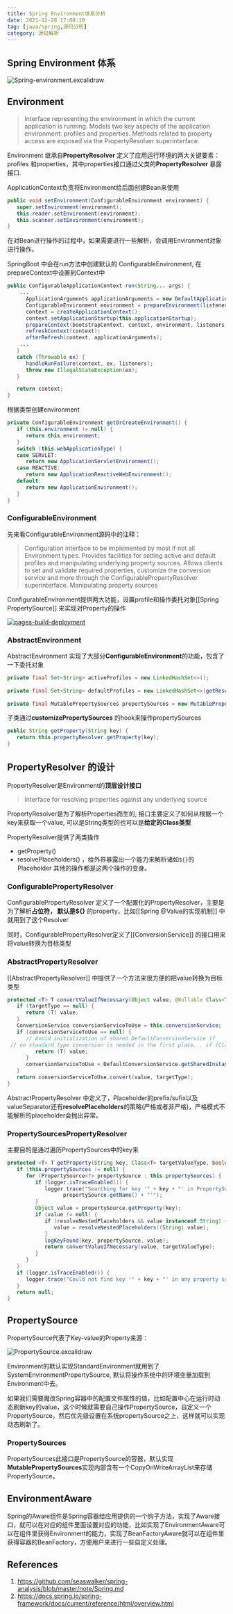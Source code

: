 ```yaml
---
title: Spring Environment体系分析
date: 2021-12-28 17:08:10
tag: [java/spring,源码分析]
category: 源码解析
---
```


## Spring Environment 体系


![Spring-environment.excalidraw](https://cdn.jsdelivr.net/gh/zhaohongxuan/picgo@master/20220506183240.png)



## Environment 

> Interface representing the environment in which the current application is running. Models two key aspects of the application environment: profiles and properties. Methods related to property access are exposed via the PropertyResolver superinterface.

Environment 继承自**PropertyResolver** 定义了应用运行环境的两大关键要素： profiles 和properties，其中properties接口通过父类的**PropertyResolver** 暴露接口.

<!-- more -->

ApplicationContext负责将Environment给后面创建Bean来使用


```java
public void setEnvironment(ConfigurableEnvironment environment) {  
   super.setEnvironment(environment);  
   this.reader.setEnvironment(environment);  
   this.scanner.setEnvironment(environment);  
}
```
在对Bean进行操作的过程中，如果需要进行一些解析，会调用Environment对象进行操作。 

SpringBoot 中会在run方法中创建默认的  ConfigurableEnvironment, 在prepareContext中设置到Context中

```java
public ConfigurableApplicationContext run(String... args) {  
	...
      ApplicationArguments applicationArguments = new DefaultApplicationArguments(args);  
      ConfigurableEnvironment environment = prepareEnvironment(listeners, bootstrapContext, applicationArguments);  
      context = createApplicationContext();  
      context.setApplicationStartup(this.applicationStartup);  
      prepareContext(bootstrapContext, context, environment, listeners, applicationArguments, printedBanner);  
      refreshContext(context);  
      afterRefresh(context, applicationArguments);  
    ...
   }  
   catch (Throwable ex) {  
      handleRunFailure(context, ex, listeners);  
      throw new IllegalStateException(ex);  
   }  

   return context;  
}  

```
根据类型创建environment
```java
private ConfigurableEnvironment getOrCreateEnvironment() {  
   if (this.environment != null) {  
      return this.environment;  
   }  
   switch (this.webApplicationType) {  
   case SERVLET:  
      return new ApplicationServletEnvironment();  
   case REACTIVE:  
      return new ApplicationReactiveWebEnvironment();  
   default:  
      return new ApplicationEnvironment();  
   }  
}
```



### ConfigurableEnvironment
先来看ConfigurableEnvironment源码中的注释：
>Configuration interface to be implemented by most if not all Environment types. Provides facilities for setting active and default profiles and manipulating underlying property sources. Allows clients to set and validate required properties, customize the conversion service and more through the ConfigurablePropertyResolver superinterface.
Manipulating property sources

ConfigurableEnvironment提供两大功能，设置profile和操作委托对象[[Spring PropertySource]] 来实现对Property的操作

[![pages-build-deployment](https://github.com/zhaohongxuan/zhaohongxuan.github.io/actions/workflows/pages/pages-build-deployment/badge.svg)](https://github.com/zhaohongxuan/zhaohongxuan.github.io/actions/workflows/pages/pages-build-deployment)


### AbstractEnvironment
AbstractEnvironment 实现了大部分**ConfigurableEnvironment**的功能，包含了一下委托对象

```java
private final Set<String> activeProfiles = new LinkedHashSet<>();  
  
private final Set<String> defaultProfiles = new LinkedHashSet<>(getReservedDefaultProfiles());  
  
private final MutablePropertySources propertySources = new MutablePropertySources()
```

子类通过**customizePropertySources** 的hook来操作propertySources

```java
public String getProperty(String key) {  
   return this.propertyResolver.getProperty(key);  
}
```


## PropertyResolver 的设计

PropertyResolver是Environment的**顶层设计接口**

> Interface for resolving properties against any underlying source 

PropertyResolver是为了解析Properties而生的, 接口主要定义了如何从根据一个key来获取一个value, 可以是String类型的也可以是**给定的Class类型**

PropertyResolver提供了两类操作
- getProperty()
- resolvePlaceholders() ，给外界暴露出一个能力来解析诸如`${}`的Placeholder
 其他的操作都是这两个操作的变身。


### ConfigurablePropertyResolver
ConfigurablePropertyResolver 定义了一个配置化的PropertyResolver，主要是为了解析**占位符， 默认是${}** 的property，比如[[Spring @Value的实现机制]] 中就用到了这个Resolver

同时，ConfigurablePropertyResolver定义了[[ConversionService]] 的接口用来将value转换为目标类型

### AbstractPropertyResolver
[[AbstractPropertyResolver]] 中提供了一个方法来很方便的把value转换为目标类型 

```java
protected <T> T convertValueIfNecessary(Object value, @Nullable Class<T> targetType) {  
   if (targetType == null) {  
      return (T) value;  
   }  
   ConversionService conversionServiceToUse = this.conversionService;  
   if (conversionServiceToUse == null) {  
      // Avoid initialization of shared DefaultConversionService if  
 // no standard type conversion is needed in the first place... if (ClassUtils.isAssignableValue(targetType, value)) {  
         return (T) value;  
      }  
      conversionServiceToUse = DefaultConversionService.getSharedInstance();  
   }  
   return conversionServiceToUse.convert(value, targetType);  
}
```
AbstractPropertyResolver 中定义了，Placeholder的prefix/sufix以及valueSeparator还有**resolvePlaceholders**的策略(严格或者非严格)，严格模式不能解析的placeholder会抛出异常。



### PropertySourcesPropertyResolver

主要目的是通过遍历PropertySources中的key来
```java
protected <T> T getProperty(String key, Class<T> targetValueType, boolean resolveNestedPlaceholders) {  
   if (this.propertySources != null) {  
      for (PropertySource<?> propertySource : this.propertySources) {  
         if (logger.isTraceEnabled()) {  
            logger.trace("Searching for key '" + key + "' in PropertySource '" +  
                  propertySource.getName() + "'");  
         }  
         Object value = propertySource.getProperty(key);  
         if (value != null) {  
            if (resolveNestedPlaceholders && value instanceof String) {  
               value = resolveNestedPlaceholders((String) value);  
            }  
            logKeyFound(key, propertySource, value);  
            return convertValueIfNecessary(value, targetValueType);  
         }  
      }  
   }  
   if (logger.isTraceEnabled()) {  
      logger.trace("Could not find key '" + key + "' in any property source");  
   }  
   return null;  
}
```


## PropertySource

PropertySource代表了Key-value的Property来源：

![PropertySource.excalidraw](https://cdn.jsdelivr.net/gh/zhaohongxuan/picgo@master/20220506184157.png)

Environment的默认实现StandardEnvironment就用到了SystemEnvironmentPropertySource, 默认将操作系统中的环境变量加载到Environment中去。

如果我们需要魔改Spring容器中的配置文件属性的值，比如配置中心在运行时动态刷新key的value，这个时候就需要自己操作PropertySource，自定义一个PropertySource，然后优先级设置在系统propertySource之上，这样就可以实现动态刷新了。

### PropertySources

PropertySources此接口是PropertySource的容器，默认实现**MutablePropertySources**实现内部含有一个CopyOnWriteArrayList来存储PropertySource。


## EnvironmentAware

Spring的Aware组件是Spring容器给应用提供的一个钩子方法，实现了Aware接口，就可以在对应的组件里面设置对应的功能，比如实现了EnvironmentAware可以在组件里获得Environment的能力，实现了BeanFactoryAware就可以在组件里获得容器的BeanFactory，方便用户来进行一些自定义处理。



## References
1.  https://github.com/seaswalker/spring-analysis/blob/master/note/Spring.md
2. https://docs.spring.io/spring-framework/docs/current/reference/html/overview.html 
